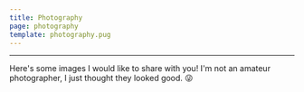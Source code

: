 ```yaml
---
title: Photography
page: photography
template: photography.pug
---
```


--- 

Here's some images I would like to share with you! I'm not an amateur photographer, I just thought they looked good. 😜 

